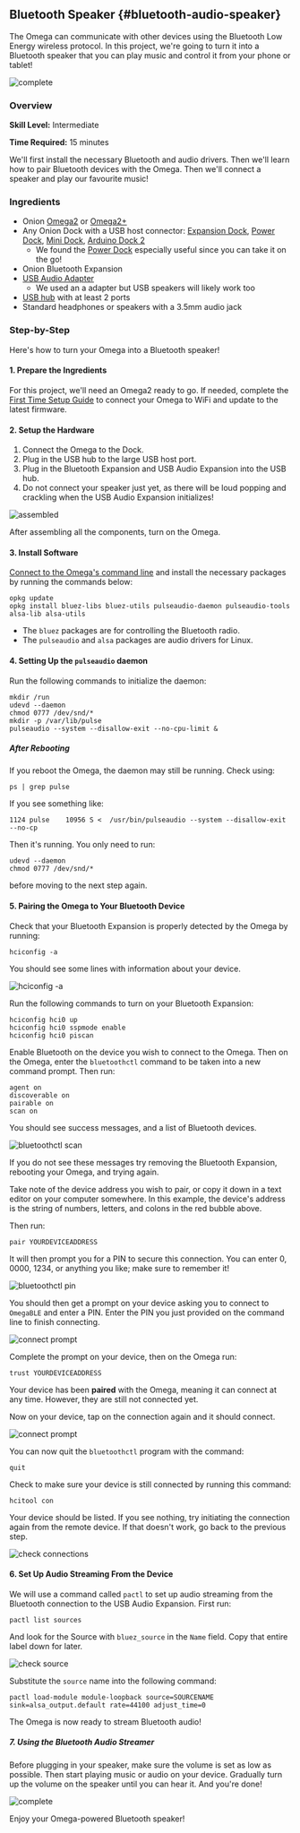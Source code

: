## Bluetooth Speaker {#bluetooth-audio-speaker}

The Omega can communicate with other devices using the Bluetooth Low Energy wireless protocol. In this project, we're going to turn it into a Bluetooth speaker that you can play music and control it from your phone or tablet!

![complete](./img/bluetooth-audio-complete.jpg)

<!-- // TODO: PHOTO: retake this photo so that the Omega is the focus, nicer background, make it nice and hip like (./img/airplay-receiver-dope.png) -->

### Overview

**Skill Level:** Intermediate

**Time Required:** 15 minutes

We'll first install the necessary Bluetooth and audio drivers. Then we'll learn how to pair Bluetooth devices with the Omega. Then we'll connect a speaker and play our favourite music!

### Ingredients

* Onion [Omega2](https://onion.io/store/omega2/) or [Omega2+](https://onion.io/store/omega2p/)
* Any Onion Dock with a USB host connector: [Expansion Dock](https://onion.io/store/expansion-dock/), [Power Dock](https://onion.io/store/power-dock/), [Mini Dock](https://onion.io/store/mini-dock/), [Arduino Dock 2](https://onion.io/store/arduino-dock-r2/)
	* We found the [Power Dock](https://onion.io/store/power-dock/) especially useful since you can take it on the go!
* Onion Bluetooth Expansion
* [USB Audio Adapter](https://www.amazon.com/gp/product/B00M3UWE3Q/ref=as_li_qf_sp_asin_il_tl?ie=UTF8&tag=onion0e-20&camp=1789&creative=9325&linkCode=as2&creativeASIN=B00M3UWE3Q&linkId=5440ae6f2fa012199b70bb15fb23bf88)
	* We used an a adapter but USB speakers will likely work too
* [USB hub](https://www.amazon.com/gp/product/B00PHPWLPA/ref=as_li_tl?ie=UTF8&tag=onion0e-20&camp=1789&creative=9325&linkCode=as2&creativeASIN=B00PHPWLPA&linkId=9c1b6b8a1ebfe32c6319e123150bee29) with at least 2 ports
* Standard headphones or speakers with a 3.5mm audio jack

### Step-by-Step

Here's how to turn your Omega into a Bluetooth speaker!


#### 1. Prepare the Ingredients

For this project, we'll need an Omega2 ready to go. If needed, complete the [First Time Setup Guide](https://docs.onion.io/omega2-docs/first-time-setup.html) to connect your Omega to WiFi and update to the latest firmware.

#### 2. Setup the Hardware

1. Connect the Omega to the Dock.
1. Plug in the USB hub to the large USB host port.
1. Plug in the Bluetooth Expansion and USB Audio Expansion into the USB hub.
1. Do not connect your speaker just yet, as there will be loud popping and crackling when the USB Audio Expansion initializes!

![assembled](./img/bluetooth-audio-assembled.jpg)

After assembling all the components, turn on the Omega.


#### 3. Install Software

[Connect to the Omega's command line](https://docs.onion.io/omega2-docs/connecting-to-the-omega-terminal.html#connecting-to-the-omega-terminal) and install the necessary packages by running the commands below:

```
opkg update
opkg install bluez-libs bluez-utils pulseaudio-daemon pulseaudio-tools alsa-lib alsa-utils
```

* The `bluez` packages are for controlling the Bluetooth radio.
* The `pulseaudio` and `alsa` packages are audio drivers for Linux.

#### 4. Setting Up the `pulseaudio` daemon

Run the following commands to initialize the daemon:

```
mkdir /run
udevd --daemon
chmod 0777 /dev/snd/*
mkdir -p /var/lib/pulse
pulseaudio --system --disallow-exit --no-cpu-limit &
```

##### After Rebooting

If you reboot the Omega, the daemon may still be running. Check using:

```
ps | grep pulse
```

If you see something like:

```
1124 pulse    10956 S <  /usr/bin/pulseaudio --system --disallow-exit --no-cp
```

Then it's running. You only need to run:

```
udevd --daemon
chmod 0777 /dev/snd/*
```

before moving to the next step again.

#### 5. Pairing the Omega to Your Bluetooth Device

Check that your Bluetooth Expansion is properly detected by the Omega by running:

```
hciconfig -a
```

You should see some lines with information about your device.

![hciconfig -a](./img/bluetooth-audio-cli-01.png)

Run the following commands to turn on your Bluetooth Expansion:

```
hciconfig hci0 up
hciconfig hci0 sspmode enable
hciconfig hci0 piscan
```

Enable Bluetooth on the device you wish to connect to the Omega. Then on the Omega, enter the `bluetoothctl` command to be taken into a new command prompt. Then run:

```
agent on
discoverable on
pairable on
scan on
```

You should see success messages, and a list of Bluetooth devices.

![bluetoothctl scan](./img/bluetooth-audio-cli-02.png)

If you do not see these messages try removing the Bluetooth Expansion, rebooting your Omega, and trying again.

Take note of the device address you wish to pair, or copy it down in a text editor on your computer somewhere. In this example, the device's address is the string of numbers, letters, and colons in the red bubble above.

Then run:

```
pair YOURDEVICEADDRESS
```

It will then prompt you for a PIN to secure this connection. You can enter 0, 0000, 1234, or anything you like; make sure to remember it!

![bluetoothctl pin](./img/bluetooth-audio-cli-03.png)

You should then get a prompt on your device asking you to connect to `OmegaBLE` and enter a PIN. Enter the PIN you just provided on the command line to finish connecting.

![connect prompt](./img/bluetooth-audio-connect-prompt.png)

Complete the prompt on your device, then on the Omega run:

```
trust YOURDEVICEADDRESS
```

Your device has been **paired** with the Omega, meaning it can connect at any time. However, they are still not connected yet.

Now on your device, tap on the connection again and it should connect.

![connect prompt](./img/bluetooth-audio-connected.png)

You can now quit the `bluetoothctl` program with the command:

```
quit
```

Check to make sure your device is still connected by running this command:

```
hcitool con
```

Your device should be listed. If you see nothing, try initiating the connection again from the remote device. If that doesn't work, go back to the previous step.

![check connections](./img/bluetooth-audio-cli-04.png)

#### 6. Set Up Audio Streaming From the Device

We will use a command called `pactl` to set up audio streaming from the Bluetooth connection to the USB Audio Expansion. First run:

```
pactl list sources
```

And look for the Source with `bluez_source` in the `Name` field. Copy that entire label down for later.

![check source](./img/bluetooth-audio-cli-05.png)

Substitute the `source` name into the following command:

```
pactl load-module module-loopback source=SOURCENAME sink=alsa_output.default rate=44100 adjust_time=0
```

The Omega is now ready to stream Bluetooth audio!


##### 7. Using the Bluetooth Audio Streamer

Before plugging in your speaker, make sure the volume is set as low as possible. Then start playing music or audio on your device. Gradually turn up the volume on the speaker until you can hear it. And you're done!

![complete](./img/bluetooth-audio-complete.jpg)

Enjoy your Omega-powered Bluetooth speaker!
